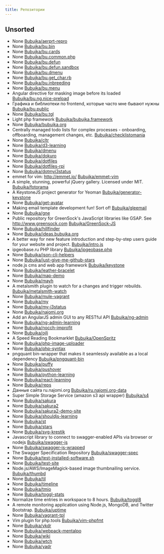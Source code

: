 ```yaml
---
title: Репозитории
---
```


## Unsorted
- None [Bubujka/aerprt-repro](https://github.com/Bubujka/aerprt-repro)
- None [Bubujka/bu.bin](https://github.com/Bubujka/bu.bin)
- None [Bubujka/bu.cards](https://github.com/Bubujka/bu.cards)
- None [Bubujka/bu.common.php](https://github.com/Bubujka/bu.common.php)
- None [Bubujka/bu.defun](https://github.com/Bubujka/bu.defun)
- None [Bubujka/bu.defun.sandbox](https://github.com/Bubujka/bu.defun.sandbox)
- None [Bubujka/bu.dmenu](https://github.com/Bubujka/bu.dmenu)
- None [Bubujka/bu.get_char.rb](https://github.com/Bubujka/bu.get_char.rb)
- None [Bubujka/bu.inbreeding](https://github.com/Bubujka/bu.inbreeding)
- None [Bubujka/bu.menu](https://github.com/Bubujka/bu.menu)
- Angular directive for masking image before its loaded [Bubujka/bu.ng.nice-preload](https://github.com/Bubujka/bu.ng.nice-preload)
- Графика и библиотеки по frontend, которые часто мне бывают нужны [Bubujka/bu.public](https://github.com/Bubujka/bu.public)
- None [Bubujka/bu.tgl](https://github.com/Bubujka/bu.tgl)
- Light php framework [Bubujka/bubujka.framework](https://github.com/Bubujka/bubujka.framework)
- None [Bubujka/bubujka.org](https://github.com/Bubujka/bubujka.org)
- Centrally managed todo lists for complex processes - onboarding, offboarding, management changes, etc. [Bubujka/checklistomania](https://github.com/Bubujka/checklistomania)
- None [Bubujka/cltr](https://github.com/Bubujka/cltr)
- None [Bubujka/d3-learning](https://github.com/Bubujka/d3-learning)
- None [Bubujka/dmenu](https://github.com/Bubujka/dmenu)
- None [Bubujka/dokuro](https://github.com/Bubujka/dokuro)
- None [Bubujka/dotfiles](https://github.com/Bubujka/dotfiles)
- None [Bubujka/dotfiles-rpi](https://github.com/Bubujka/dotfiles-rpi)
- None [Bubujka/dotmyi3status](https://github.com/Bubujka/dotmyi3status)
- emmet for vim: http://emmet.io/ [Bubujka/emmet-vim](https://github.com/Bubujka/emmet-vim)
- A simple, stunning, powerful jQuery gallery. Licensed under MIT. [Bubujka/fotorama](https://github.com/Bubujka/fotorama)
- A KeystoneJS project generator for Yeoman [Bubujka/generator-keystone](https://github.com/Bubujka/generator-keystone)
- None [Bubujka/get-avatar](https://github.com/Bubujka/get-avatar)
- Making email template development fun! Sort of! [Bubujka/gleemail](https://github.com/Bubujka/gleemail)
- None [Bubujka/gne](https://github.com/Bubujka/gne)
- Public repository for GreenSock's JavaScript libraries like GSAP. See http://www.greensock.com [Bubujka/GreenSock-JS](https://github.com/Bubujka/GreenSock-JS)
- None [Bubujka/hillfinder](https://github.com/Bubujka/hillfinder)
- None [Bubujka/ideas.bubujka.org](https://github.com/Bubujka/ideas.bubujka.org)
- A better way for new feature introduction and step-by-step users guide for your website and project. [Bubujka/intro.js](https://github.com/Bubujka/intro.js)
- ipgeobase.ru PHP library [Bubujka/ipgeobase.php](https://github.com/Bubujka/ipgeobase.php)
- None [Bubujka/json-cli-helpers](https://github.com/Bubujka/json-cli-helpers)
- None [Bubujka/just-give-me-github-stars](https://github.com/Bubujka/just-give-me-github-stars)
- node.js cms and web app framework [Bubujka/keystone](https://github.com/Bubujka/keystone)
- None [Bubujka/leather-bracelet](https://github.com/Bubujka/leather-bracelet)
- None [Bubujka/map-demo](https://github.com/Bubujka/map-demo)
- None [Bubujka/mayh](https://github.com/Bubujka/mayh)
- A metalsmith plugin to watch for a changes and trigger rebuilds. [Bubujka/metalsmith-watch](https://github.com/Bubujka/metalsmith-watch)
- None [Bubujka/mule-vagrant](https://github.com/Bubujka/mule-vagrant)
- None [Bubujka/my](https://github.com/Bubujka/my)
- None [Bubujka/my-i3status](https://github.com/Bubujka/my-i3status)
- None [Bubujka/najomi.org](https://github.com/Bubujka/najomi.org)
- Add an AngularJS admin GUI to any RESTful API [Bubujka/ng-admin](https://github.com/Bubujka/ng-admin)
- None [Bubujka/ng-admin-learning](https://github.com/Bubujka/ng-admin-learning)
- None [Bubujka/nocch-improfit](https://github.com/Bubujka/nocch-improfit)
- None [Bubujka/ojli](https://github.com/Bubujka/ojli)
- A Speed Reading Bookmarklet [Bubujka/OpenSpritz](https://github.com/Bubujka/OpenSpritz)
- None [Bubujka/php-image-uploader](https://github.com/Bubujka/php-image-uploader)
- None [Bubujka/php-syntax](https://github.com/Bubujka/php-syntax)
- pngquant bin-wrapper that makes it seamlessly available as a local dependency [Bubujka/pngquant-bin](https://github.com/Bubujka/pngquant-bin)
- None [Bubujka/puffy](https://github.com/Bubujka/puffy)
- None [Bubujka/pushover](https://github.com/Bubujka/pushover)
- None [Bubujka/python-learning](https://github.com/Bubujka/python-learning)
- None [Bubujka/react-learning](https://github.com/Bubujka/react-learning)
- None [Bubujka/reps](https://github.com/Bubujka/reps)
- Данные сайта ru.najomi.org [Bubujka/ru.najomi.org-data](https://github.com/Bubujka/ru.najomi.org-data)
- Super Simple Storage Service (amazon s3 api wrapper) [Bubujka/s4](https://github.com/Bubujka/s4)
- None [Bubujka/sakura](https://github.com/Bubujka/sakura)
- None [Bubujka/sakura2](https://github.com/Bubujka/sakura2)
- None [Bubujka/sakura2-demo-site](https://github.com/Bubujka/sakura2-demo-site)
- None [Bubujka/shouldjs-learning](https://github.com/Bubujka/shouldjs-learning)
- None [Bubujka/st](https://github.com/Bubujka/st)
- None [Bubujka/stars](https://github.com/Bubujka/stars)
- None [Bubujka/svg-krestik](https://github.com/Bubujka/svg-krestik)
- Javascript library to connect to swagger-enabled APIs via browser or nodejs [Bubujka/swagger-js](https://github.com/Bubujka/swagger-js)
- None [Bubujka/swagger-js-wrapped](https://github.com/Bubujka/swagger-js-wrapped)
- The Swagger Specification Repository [Bubujka/swagger-spec](https://github.com/Bubujka/swagger-spec)
- None [Bubujka/test-installed-software.sh](https://github.com/Bubujka/test-installed-software.sh)
- None [Bubujka/test-site](https://github.com/Bubujka/test-site)
- Node.js/AWS/ImageMagick-based image thumbnailing service. [Bubujka/thumbd](https://github.com/Bubujka/thumbd)
- None [Bubujka/til](https://github.com/Bubujka/til)
- None [Bubujka/timeline](https://github.com/Bubujka/timeline)
- None [Bubujka/tmio](https://github.com/Bubujka/tmio)
- None [Bubujka/toggl-stats](https://github.com/Bubujka/toggl-stats)
- Normalize time entries in workspace to 8 hours. [Bubujka/toggl8](https://github.com/Bubujka/toggl8)
- A remote monitoring application using Node.js, MongoDB, and Twitter Bootstrap. [Bubujka/uptime](https://github.com/Bubujka/uptime)
- None [Bubujka/vagrant-tpl](https://github.com/Bubujka/vagrant-tpl)
- Vim plugin for php.tools [Bubujka/vim-phpfmt](https://github.com/Bubujka/vim-phpfmt)
- None [Bubujka/vkdr](https://github.com/Bubujka/vkdr)
- None [Bubujka/webpack-mentalpo](https://github.com/Bubujka/webpack-mentalpo)
- None [Bubujka/wiki](https://github.com/Bubujka/wiki)
- None [Bubujka/wtch](https://github.com/Bubujka/wtch)
- None [Bubujka/yadr](https://github.com/Bubujka/yadr)
